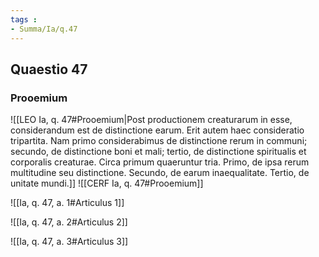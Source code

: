 ```yaml
---
tags : 
- Summa/Ia/q.47
---
```


## Quaestio 47

### Prooemium

![[LEO Ia, q. 47#Prooemium|Post productionem creaturarum in esse, considerandum est de distinctione earum. Erit autem haec consideratio tripartita. Nam primo considerabimus de distinctione rerum in communi; secundo, de distinctione boni et mali; tertio, de distinctione spiritualis et corporalis creaturae. Circa primum quaeruntur tria. Primo, de ipsa rerum multitudine seu distinctione. Secundo, de earum inaequalitate. Tertio, de unitate mundi.]]
![[CERF Ia, q. 47#Prooemium]]

![[Ia, q. 47, a. 1#Articulus 1]]

![[Ia, q. 47, a. 2#Articulus 2]]

![[Ia, q. 47, a. 3#Articulus 3]]

